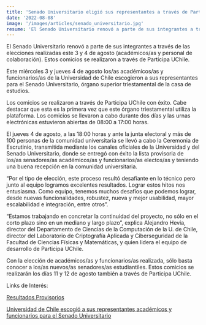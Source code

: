 ```yaml
---
title: 'Senado Universitario eligió sus representantes a través de Participa UChile'
date: '2022-08-08'
image: '/images/articles/senado_universitario.jpg'
resume: 'El Senado Universitario renovó a parte de sus integrantes a través de las elecciones realizadas este 3 y 4 de agosto (académicos/as y personal de colaboración). Estos comicios se realizaron a través de Participa UChile.'
---
```

El Senado Universitario renovó a parte de sus integrantes a través de las elecciones realizadas este 3 y 4 de agosto (académicos/as y personal de colaboración). Estos comicios se realizaron a través de Participa UChile.

Este miércoles 3 y jueves 4 de agosto los/as académicos/as y funcionarios/as de la Universidad de Chile escogieron a sus representantes para el Senado Universitario, órgano superior triestamental de la casa de estudios.

Los comicios se realizaron a través de Participa UChile con éxito. Cabe destacar que esta es la primera vez que este órgano triestamental utiliza la plataforma. Los comicios se llevaron a cabo durante dos días y las urnas electrónicas estuvieron abiertas de 08:00 a 17:00 horas.

El jueves 4 de agosto, a las 18:00 horas y ante la junta electoral y más de 100 personas de la comunidad universitaria se llevó a cabo la Ceremonia de Escrutinio, transmitida mediante los canales oficiales de la Universidad y del Senado Universitario, donde se entregó con éxito la lista provisoria de los/as senadores/as académicos/as y funcionarios/as electos/as y teniendo una buena recepción en la comunidad universitaria.

“Por el tipo de elección, este proceso resultó desafiante en lo técnico pero junto al equipo logramos excelentes resultados. Lograr estos hitos nos entusiasma. Como equipo, tenemos muchos desafíos que podemos lograr, desde nuevas funcionalidades, robustez, nueva y mejor usabilidad, mayor escalabilidad e integración, entre otros”.

“Estamos trabajando en concretar la continuidad del proyecto, no sólo en el corto plazo sino en un mediano y largo plazo”, explica Alejandro Hevia, director del Departamento de Ciencias de la Computación de la U. de Chile, director del Laboratorio de Criptografía Aplicada y Ciberseguridad de la Facultad de Ciencias Físicas y Matemáticas, y quien lidera el equipo de desarrollo de Participa UChile.

Con la elección de académicos/as y funcionarios/as realizada, sólo basta conocer a los/as nuevos/as senadores/as estudiantiles. Estos comicios se realizarán los días 11 y 12 de agosto también a través de Participa UChile.

Links de Interés:

[Resultados Provisorios](https://uchile.cl/presentacion/prorrectoria/elecciones/elecciones-senado/resultados-academico-y-pers-colaboracion)

[Universidad de Chile escogió a sus representantes académicos y funcionarios para el Senado Universitario](https://www.uchile.cl/noticias/188875/lista-provisoria-de-senadores-academicos-y-funcionarios-electos)
